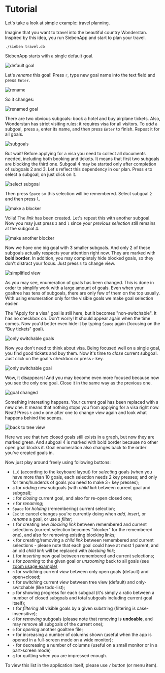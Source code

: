 # Tutorial

Let's take a look at simple example: travel planning.

Imagine that you want to travel into the beautiful country Wonderstan. Inspired by this idea, you run SiebenApp and start to plan your travel.

    ./sieben travel.db

SiebenApp starts with a single default goal.

![default goal](doc/example01.png)

Let's _rename_ this goal! Press `r`, type new goal name into the text field and press `Enter`.

![rename](doc/example02.png)

So it changes:

![renamed goal](doc/example03.png)

There are two obvious subgoals: book a hotel and buy airplane tickets. Also, Wonderstan has strict visiting rules: it requires visa for all visitors. To _add_ a subgoal, press `a`, enter its name, and then press `Enter` to finish. Repeat it for all goals.

![subgoals](doc/example04.png)

But wait! Before applying for a visa you need to collect all documents needed, including both booking and tickets. It means that first two subgoals are blocking the third one. Subgoal 4 may be started only after completion of subgoals 2 and 3. Let's reflect this dependency in our plan. Press `4` to select a subgoal, on just click on it.

![select subgoal](doc/example05.png)

Then press `Space` so this selection will be remembered. Select subgoal `2` and then press `l`.

![make a blocker](doc/example06.png)

Voila! The _link_ has been created. Let's repeat this with another subgoal. Now you may just press `3` and `l` since your _previous selection_ still remains at the subgoal 4.

![make another blocker](doc/example07.png)

Now we have one big goal with 3 smaller subgoals. And only 2 of these subgoals actually respects your attention right now. They are marked with **bold border**. In addition, you may completely hide blocked goals, so they don't distract your focus. Just press `t` to change view.

![simplified view](doc/example08.png)

As you may see, enumeration of goals has been changed. This is done in order to simplify work with a large amount of goals. Even when your goaltree has tens of subgoals, there are only few of them on the top usually. With using enumeration only for the visible goals we make goal selection easier.

The "Apply for a visa" goal is still here, but it becomes "non-switchable". It has no checkbox on. Don't worry! It should appear again when the time comes. Now you'd better even hide it by typing `Space` again (focusing on the "Buy tickets" goal).

![only switchable goals](doc/example09.png)

Now you don't need to think about visa. Being focused well on a single goal, you find good tickets and buy them. Now it's time to _close_ current subgoal. Just click on the goal's checkbox or press `c` key.

![only switchable goal](doc/example10.png)

Wow, it disappears! And you may become even more focused because now you see the only one goal. Close it in the same way as the previous one.

![goal changed](doc/example11.png)

Something interesting happens. Your current goal has been replaced with a new one. It means that nothing stops you from applying for a visa right now. Neat! Press `t` and `n` one after one to change _view_ again and look what happens behind the scenes.

![back to tree view](doc/example12.png)

Here we see that two closed goals still exists in a graph, but now they are marked green. And subgoal 4 is marked with bold border because no other open goal blocks it. Goal enumeration also changes back to the order you've created goals in.

Now just play around freely using following buttons:

 * `1`..`0` (according to the keyboard layout) for _selecting_ goals (when you have more than 10 goals, each selection needs 2 key presses; and only for tens/hunderds of goals you need to make 3+ key presses);
 * `a` for _adding_ new subgoals (with _child link_ between current goal and subgoal);
 * `c` for _closing_ current goal, and also for re-open closed one;
 * `r` for _renaming_;
 * `Space` for _holding_ (remembering) current selection;
 * `Esc` to cancel changes you're currently doing when _add_, _insert_, or _rename_ a goal, or use a _filter_;
 * `l` for creating new _blocking link_ between remembered and current selections (current selection becomes "blocker" for the remembered one), and also for removing existing blocking links;
 * `k` for creating/removing a _child link_ between remembered and current selections - please note that each goal could have at most 1 parent, and an old _child link_ will be replaced with _blocking link_;
 * `i` for _inserting_ new goal between remembered and current selections;
 * `z` for _zooming_ to the given goal or _unzooming_ back to all goals (see [zoom usage example](/doc/examples/zoom.md));
 * `n` for switching current _view_ between only open goals (default) and open+closed;
 * `t` for switching current _view_ between tree view (default) and only-switchable (like todo-list);
 * `p` for showing progress for each subgoal (it's simply a ratio between a number of closed subgoals and total subgoals including current goal itself);
 * `f` for _filtering_ all visible goals by a given substring (filtering is case-insensitive);
 * `d` for _removing_ subgoals (please note that removing is **undoable**, and may remove all subgoals of the current one);
 * `o` for _opening_ another goaltree file;
 * `+` for increasing a number of columns shown (useful when the app is opened in a full-screen mode on a wide monitor);
 * `-` for decreasing a number of columns (useful on a small monitor or in a part-screen mode)
 * `q` for quitting when you are impressed enough.

To view this list in the application itself, please use `/` button (or menu item).
